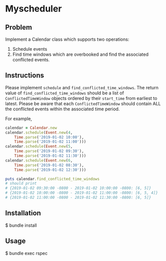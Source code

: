 # Myscheduler

## Problem

Implement a Calendar class which supports two operations:

1. Schedule events
2. Find time windows which are overbooked and find the associated conflicted events.

## Instructions

Please implement `schedule` and `find_conflicted_time_windows`. The return value of `find_conflicted_time_windows` should be a list of `ConflictedTimeWindow` objects ordered by their `start_time` from earliest to latest. Please be aware that each `ConflictedTimeWindow` should contain ALL the conflicted events within the associated time period.

For example,

```ruby
calendar = Calendar.new
calendar.schedule(Event.new(4,
    Time.parse('2019-01-02 10:00'),
    Time.parse('2019-01-02 11:00')))
calendar.schedule(Event.new(5,
    Time.parse('2019-01-02 09:30'),
    Time.parse('2019-01-02 11:30')))
calendar.schedule(Event.new(6,
    Time.parse('2019-01-02 08:30'),
    Time.parse('2019-01-02 12:30')))

puts calendar.find_conflicted_time_windows
# should print
# {2019-01-02 09:30:00 -0800 - 2019-01-02 10:00:00 -0800: [6, 5]}
# {2019-01-02 10:00:00 -0800 - 2019-01-02 11:00:00 -0800: [6, 5, 4]}
# {2019-01-02 11:00:00 -0800 - 2019-01-02 11:30:00 -0800: [6, 5]}
```

## Installation

 $ bundle install

## Usage

 $ bundle exec rspec
